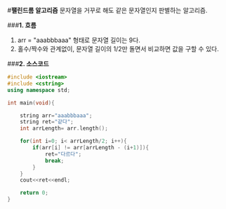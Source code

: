 #**팰린드롬 알고리즘**
문자열을 거꾸로 해도 같은 문자열인지 판별하는 알고리즘.</br>


###**1. 흐름**
1. arr = "aaabbbaaa" 형태로 문자열 길이는 9다.
2. 홀수/짝수와 관계없이, 문자열 길이의 1/2만 돌면서 비교하면 값을 구할 수 있다.

###**2. 소스코드**

```cpp
#include <iostream>
#include <cstring>
using namespace std;

int main(void){

    string arr="aaabbbaaa";
    string ret="같다";
    int arrLength= arr.length();

    for(int i=0; i< arrLength/2; i++){
        if(arr[i] != arr[arrLength - (i+1)]){
            ret="다르다";
            break;
        }
    }
    cout<<ret<<endl;

    return 0;
}
```

